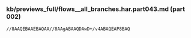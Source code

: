 ### kb/previews_full/flows__all_branches.har.part043.md (part 002)

```md
//8AAQEBAAEBAQAA//8AAgABAAQDAwD+/v4ABAQEAP8BAQ
```

```

